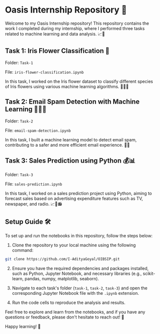 # Oasis Internship Repository 🌴

Welcome to my Oasis Internship repository! This repository contains the work I completed during my internship, where I performed three tasks related to machine learning and data analysis. 📈🔬

## Task 1: Iris Flower Classification 🌺
Folder: `Task-1`

File: `iris-flower-classification.ipynb`

In this task, I worked on the Iris flower dataset to classify different species of Iris flowers using various machine learning algorithms. 🌸🌼🌺

## Task 2: Email Spam Detection with Machine Learning 📧🕵️‍♀️
Folder: `Task-2`

File: `email-spam-detection.ipynb`

In this task, I built a machine learning model to detect email spam, contributing to a safer and more efficient email experience. 🚫📩

## Task 3: Sales Prediction using Python 💰📊
Folder: `Task-3`

File: `sales-prediction.ipynb`

In this task, I worked on a sales prediction project using Python, aiming to forecast sales based on advertising expenditure features such as TV, newspaper, and radio. 📈📰📻

## Setup Guide 🛠️
To set up and run the notebooks in this repository, follow the steps below:

1. Clone the repository to your local machine using the following command:
```bash
git clone https://github.com/I-AdityaGoyal/OIBSIP.git
```

2. Ensure you have the required dependencies and packages installed, such as Python, Jupyter Notebook, and necessary libraries (e.g., scikit-learn, pandas, numpy, matplotlib, seaborn).

3. Navigate to each task's folder (`task-1`, `task-2`, `task-3`) and open the corresponding Jupyter Notebook file with the `.ipynb` extension.

4. Run the code cells to reproduce the analysis and results.

Feel free to explore and learn from the notebooks, and if you have any questions or feedback, please don't hesitate to reach out! 🤗

Happy learning! 🌟
